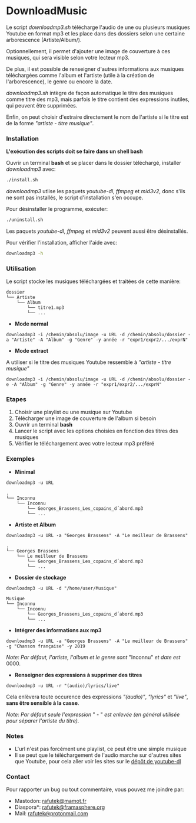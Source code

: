 # DownloadMusic
Le script *downloadmp3.sh* télécharge l'audio de une ou plusieurs musiques Youtube en format mp3 et les place dans des dossiers selon une certaine arborescence (Artiste/Album/).

Optionnellement, il permet d'ajouter une image de couverture à ces musiques, qui sera visible selon votre lecteur mp3. 

De plus, il est possible de renseigner d'autres informations aux musiques téléchargées comme l'album et l'artiste (utile à la création de l'arborescence), le genre ou encore la date.

*downloadmp3.sh* intègre de façon automatique le titre des musiques comme titre des mp3, mais parfois le titre contient des expressions inutiles, qui peuvent être supprimées.

Enfin, on peut choisir d'extraire directement le nom de l'artiste si le titre est de la forme *"artiste - titre musique"*.

### Installation

**L'exécution des scripts doit se faire dans un shell bash**

Ouvrir un terminal **bash** et se placer dans le dossier téléchargé, installer *downloadmp3* avec:
```bash
./install.sh
```
*downloadmp3* utlise les paquets *youtube-dl*, *ffmpeg* et *mid3v2*, donc s'ils ne sont pas installés, le script d'installation s'en occupe. 

Pour désinstaller le programme, exécuter:
```bash
./uninstall.sh
```
Les paquets *youtube-dl*, *ffmpeg* et *mid3v2* peuvent aussi être désinstallés.

Pour vérifier l'installation, afficher l'aide avec:
```bash
downloadmp3 -h
```

### Utilisation

Le script stocke les musiques téléchargées et traitées de cette manière:
```
dossier
└── Artiste
    └── Album
        └── titre1.mp3
        └── ...       
```

- **Mode normal**

`downloadmp3 -i /chemin/absolu/image -u URL -d /chemin/absolu/dossier -a "Artiste" -A "Album" -g "Genre" -y année -r "expr1/expr2/.../exprN"`

- **Mode extract**

A utiliser si le titre des musiques Youtube ressemble à *"artiste - titre musique"*

`downloadmp3 -i /chemin/absolu/image -u URL -d /chemin/absolu/dossier -e -A "Album" -g "Genre" -y année -r "expr1/expr2/.../exprN"`

### Etapes
1. Choisir une playlist ou une musique sur Youtube
2. Télécharger une image de couverture de l'album si besoin
3. Ouvrir un terminal **bash**
5. Lancer le script avec les options choisies en fonction des titres des musiques
6. Vérifier le téléchargement avec votre lecteur mp3 préféré

### Exemples

- **Minimal**

`downloadmp3 -u URL`
```
.
└── Inconnu
    └── Inconnu
        └── Georges_Brassens_Les_copains_d´abord.mp3
        └── ...       
```

- **Artiste et Album**

`downloadmp3 -u URL -a "Georges Brassens" -A "Le meilleur de Brassens" `
```
.
└── Georges Brassens
    └── Le meilleur de Brassens
        └── Georges_Brassens_Les_copains_d´abord.mp3
        └── ...       
```

- **Dossier de stockage**

`downloadmp3 -u URL -d "/home/user/Musique"`
```
Musique
└── Inconnu
    └── Inconnu
        └── Georges_Brassens_Les_copains_d´abord.mp3
        └── ...       
```
- **Intégrer des informations aux mp3**

`downloadmp3 -u URL -a "Georges Brassens" -A "Le meilleur de Brassens" -g "Chanson française" -y 2019`

*Note: Par défaut, l'artiste, l'album et le genre sont* "Inconnu" *et date est* 0000.

- **Renseigner des expressions à supprimer des titres**

`downloadmp3 -u URL -r "(audio)/lyrics/live"`

Cela enlèvera toute occurence des expressions *"(audio)"*, *"lyrics"* et *"live"*, **sans être sensible à la casse**.

*Note: Par défaut seule l'expression* " - " *est enlevée (en général utilisée pour séparer l'artiste du titre).*


### Notes
- L'url n'est pas forcément une playlist, ce peut être une simple musique
- Il se peut que le téléchargement de l'audio marche sur d'autres sites que Youtube, pour cela aller voir les sites sur le [dépôt de youtube-dl](https://github.com/ytdl-org/youtube-dl/tree/master/youtube_dl/extractor)

### Contact
Pour rapporter un bug ou tout commentaire, vous pouvez me joindre par:
- Mastodon: rafutek@mamot.fr
- Diaspora*: rafutek@framasphere.org
- Mail: rafutek@protonmail.com